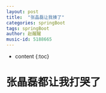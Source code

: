 ```yaml
---
layout: post
title:  "张晶磊让我揍了"
categories: springBoot
tags: springBoot
author: 赵醒醒
music-id: 5188665
---
```


* content
{:toc}

# 张晶磊都让我打哭了